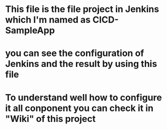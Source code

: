 # This file is the file project in Jenkins which I'm named as CICD-SampleApp
# you can see the configuration of Jenkins and the result by using this file 

# To understand well how to configure it all conponent you can check it in "Wiki" of this project 
